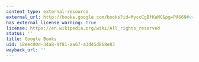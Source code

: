 ```yaml
---
content_type: external-resource
external_url: http://books.google.com/books?id=MyccCgBfKaMC&pg=PA669#v=onepage
has_external_license_warning: true
license: https://en.wikipedia.org/wiki/All_rights_reserved
status: ''
title: Google Books
uid: 18eec00d-34a8-4f81-aa67-a3d45d868e83
wayback_url: ''
---
```

